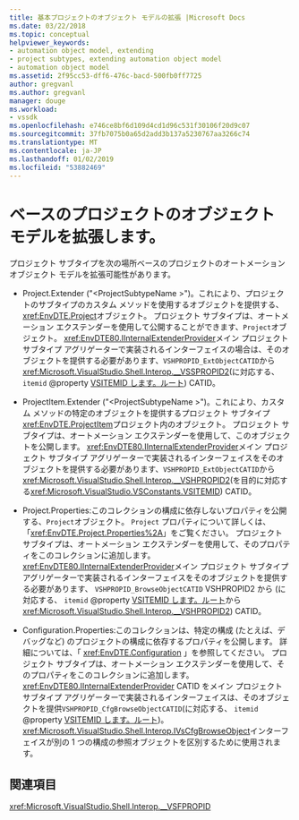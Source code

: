 ```yaml
---
title: 基本プロジェクトのオブジェクト モデルの拡張 |Microsoft Docs
ms.date: 03/22/2018
ms.topic: conceptual
helpviewer_keywords:
- automation object model, extending
- project subtypes, extending automation object model
- automation object model
ms.assetid: 2f95cc53-dff6-476c-bacd-500fb0ff7725
author: gregvanl
ms.author: gregvanl
manager: douge
ms.workload:
- vssdk
ms.openlocfilehash: e746ce8bf6d109d4cd1d96c531f30106f20d9c07
ms.sourcegitcommit: 37fb7075b0a65d2add3b137a5230767aa3266c74
ms.translationtype: MT
ms.contentlocale: ja-JP
ms.lasthandoff: 01/02/2019
ms.locfileid: "53882469"
---
```

# <a name="extend-the-object-model-of-the-base-project"></a>ベースのプロジェクトのオブジェクト モデルを拡張します。

プロジェクト サブタイプを次の場所ベースのプロジェクトのオートメーション オブジェクト モデルを拡張可能性があります。

-   Project.Extender ("\<ProjectSubtypeName >")。これにより、プロジェクトのサブタイプのカスタム メソッドを使用するオブジェクトを提供する、<xref:EnvDTE.Project>オブジェクト。 プロジェクト サブタイプは、オートメーション エクステンダーを使用して公開することができます、`Project`オブジェクト。 <xref:EnvDTE80.IInternalExtenderProvider>メイン プロジェクト サブタイプ アグリゲーターで実装されるインターフェイスの場合は、そのオブジェクトを提供する必要があります、`VSHPROPID_ExtObjectCATID`から<xref:Microsoft.VisualStudio.Shell.Interop.__VSSPROPID2>(に対応する、 `itemid` @property [VSITEMID します。ルート](<xref:Microsoft.VisualStudio.VSConstants.VSITEMID#Microsoft_VisualStudio_VSConstants_VSITEMID_Root>)) CATID。

-   ProjectItem.Extender ("\<ProjectSubtypeName >")。これにより、カスタム メソッドの特定のオブジェクトを提供するプロジェクト サブタイプ<xref:EnvDTE.ProjectItem>プロジェクト内のオブジェクト。 プロジェクト サブタイプは、オートメーション エクステンダーを使用して、このオブジェクトを公開します。 <xref:EnvDTE80.IInternalExtenderProvider>メイン プロジェクト サブタイプ アグリゲーターで実装されるインターフェイスをそのオブジェクトを提供する必要があります、`VSHPROPID_ExtObjectCATID`から<xref:Microsoft.VisualStudio.Shell.Interop.__VSHPROPID2>(を目的に対応する<xref:Microsoft.VisualStudio.VSConstants.VSITEMID>) CATID。

-   Project.Properties:このコレクションの構成に依存しないプロパティを公開する、`Project`オブジェクト。 `Project` プロパティについて詳しくは、「<xref:EnvDTE.Project.Properties%2A>」をご覧ください。 プロジェクト サブタイプは、オートメーション エクステンダーを使用して、そのプロパティをこのコレクションに追加します。 <xref:EnvDTE80.IInternalExtenderProvider>メイン プロジェクト サブタイプ アグリゲーターで実装されるインターフェイスをそのオブジェクトを提供する必要があります、 `VSHPROPID_BrowseObjectCATID` VSHPROPID2 から (に対応する、 `itemid` @property [VSITEMID します。ルート](<xref:Microsoft.VisualStudio.VSConstants.VSITEMID#Microsoft_VisualStudio_VSConstants_VSITEMID_Root>)から<xref:Microsoft.VisualStudio.Shell.Interop.__VSHPROPID2>) CATID。

-   Configuration.Properties:このコレクションは、特定の構成 (たとえば、デバッグなど) のプロジェクトの構成に依存するプロパティを公開します。 詳細については、「 <xref:EnvDTE.Configuration> 」を参照してください。 プロジェクト サブタイプは、オートメーション エクステンダーを使用して、そのプロパティをこのコレクションに追加します。 <xref:EnvDTE80.IInternalExtenderProvider> CATID をメイン プロジェクト サブタイプ アグリゲーターで実装されるインターフェイスは、そのオブジェクトを提供`VSHPROPID_CfgBrowseObjectCATID`(に対応する、 `itemid` @property [VSITEMID します。ルート](<xref:Microsoft.VisualStudio.VSConstants.VSITEMID#Microsoft_VisualStudio_VSConstants_VSITEMID_Root>))。 <xref:Microsoft.VisualStudio.Shell.Interop.IVsCfgBrowseObject>インターフェイスが別の 1 つの構成の参照オブジェクトを区別するために使用されます。

## <a name="see-also"></a>関連項目

<xref:Microsoft.VisualStudio.Shell.Interop.__VSFPROPID>